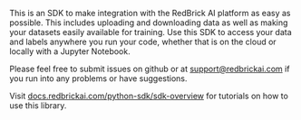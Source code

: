 This is an SDK to make integration with the RedBrick AI platform as easy as possible. This includes uploading and downloading data
as well as making your datasets easily available for training. Use this SDK to access your data and labels anywhere you run your code, whether that is on the cloud or locally with a Jupyter Notebook.

Please feel free to submit issues on github or at [support@redbrickai.com](mailto:support@redbrickai.com) if you run into any problems or have suggestions.

Visit [docs.redbrickai.com/python-sdk/sdk-overview](https://docs.redbrickai.com/python-sdk/sdk-overview) for tutorials on how to use this library.


